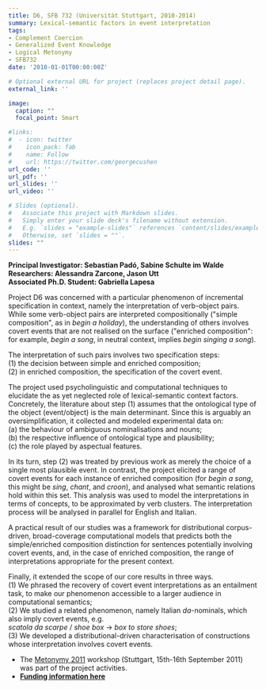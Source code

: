 ```yaml
---
title: D6, SFB 732 (Universität Stuttgart, 2010-2014)
summary: Lexical-semantic factors in event interpretation
tags:
- Complement Coercion
- Generalized Event Knowledge
- Logical Metonymy
- SFB732
date: '2010-01-01T00:00:00Z'

# Optional external URL for project (replaces project detail page).
external_link: ''

image:
  caption: ""
  focal_point: Smart

#links:
#  - icon: twitter
#    icon_pack: fab
#    name: Follow
#    url: https://twitter.com/georgecushen
url_code: ''
url_pdf: ''
url_slides: ''
url_video: ''

# Slides (optional).
#   Associate this project with Markdown slides.
#   Simply enter your slide deck's filename without extension.
#   E.g. `slides = "example-slides"` references `content/slides/example-slides.md`.
#   Otherwise, set `slides = ""`.
slides: ""
---
```



<p><b>Principal Investigator: Sebastian Padó, Sabine Schulte im Walde<br clear="none">Researchers: Alessandra Zarcone, Jason Utt<br clear="none">Associated Ph.D. Student: Gabriella Lapesa </b></p>

<p>Project D6 was concerned with a particular phenomenon of incremental specification in context, namely the interpretation of verb-object pairs. While some verb-object pairs are interpreted compositionally ("simple composition", as in <em>begin a holiday</em>), the understanding of others involves covert events that are not realised on the surface ("enriched composition": for example, <em>begin a song</em>, in neutral context, implies <em>begin <underline>singing</underline> a song</em>).</p>
<p>The interpretation of such pairs involves two specification steps:<br clear="none">(1) the decision between simple and enriched composition;<br clear="none">(2) in enriched composition, the specification of the covert event.</p>
<p>The project used psycholinguistic and computational techniques to elucidate the as yet neglected role of lexical-semantic context factors. Concretely, the literature about step (1) assumes that the ontological type of the object (event/object) is the main determinant. Since this is arguably an oversimplification, it collected and modeled experimental data on:<br clear="none">(a) the behaviour of ambiguous nominalisations and nouns;<br clear="none">(b) the respective influence of ontological type and plausibility;<br clear="none">(c) the role played by aspectual features.</p>
<p>In its turn, step (2) was treated by previous work as merely the choice of a single most plausible event. In contrast, the project elicited a range of covert events for each instance of enriched composition (for <em>begin a song</em>, this might be <em>sing</em>, <em>chant</em>, and <em>croon</em>), and analysed what semantic relations hold within this set. This analysis was used to model the interpretations in terms of concepts, to be approximated by verb clusters. The interpretation process will be analysed in parallel for English and Italian.</p>
<p>A practical result of our studies was a framework for distributional corpus-driven, broad-coverage computational models that predicts both the simple/enriched composition distinction for sentences potentially involving covert events, and, in the case of enriched composition, the range of interpretations appropriate for the present context.</p>
<p>Finally, it extended the scope of our core results in three ways.<br clear="none">(1) We phrased the recovery of covert event interpretations as an entailment task, to make our phenomenon accessible to a larger audience in computational semantics;<br clear="none">(2) We studied a related phenomenon, namely Italian <em>da</em>-nominals, which also imply covert events, e.g.<br clear="none"><em>scatola da scarpe</em> / <em>shoe box</em> -&gt; <em>box <span class="c6">to store</span> shoes</em>;<br clear="none">(3) We developed a distributional-driven characterisation of constructions whose interpretation involves covert events.</p>

- The <a title="Metonymy2011" href="https://www.ims.uni-stuttgart.de/institut/aktuelles/veranstaltung/Metonymy-2011/" shape="rect">Metonymy 2011</a> workshop (Stuttgart, 15th-16th September 2011) was part of the project activities.
- <b><a href="https://gepris.dfg.de/gepris/projekt/178623049" shape="rect">Funding information here</a></b>